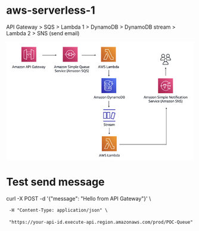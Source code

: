 # aws-serverless-1
API Gateway > SQS > Lambda 1 > DynamoDB > DynamoDB stream > Lambda 2 > SNS (send email)

![alt text](image.png)

# Test send message
curl -X POST -d '{"message": "Hello from API Gateway"}' \

     -H "Content-Type: application/json" \

     "https://your-api-id.execute-api.region.amazonaws.com/prod/POC-Queue"

